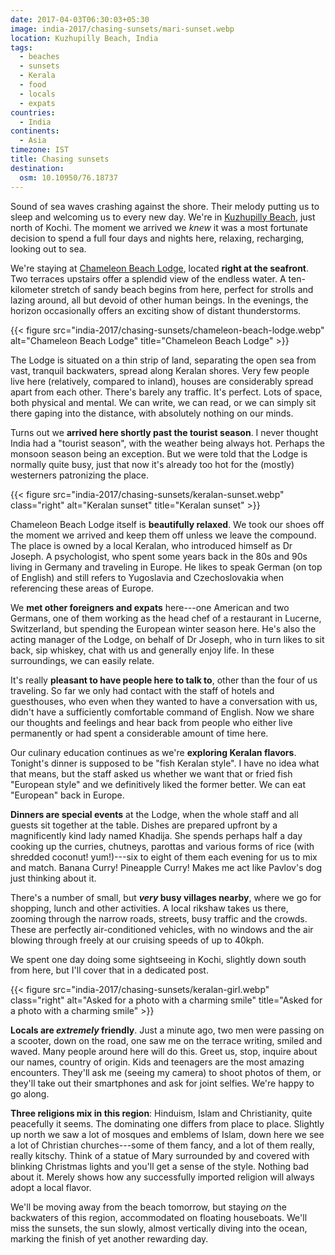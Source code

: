 ```yaml
---
date: 2017-04-03T06:30:03+05:30
image: india-2017/chasing-sunsets/mari-sunset.webp
location: Kuzhupilly Beach, India
tags:
  - beaches
  - sunsets
  - Kerala
  - food
  - locals
  - expats
countries: 
  - India
continents: 
  - Asia
timezone: IST
title: Chasing sunsets
destination:
  osm: 10.10950/76.18737
---
```


Sound of sea waves crashing against the shore. Their melody putting us to sleep and welcoming us to every new day. We're in [Kuzhupilly Beach][map-kuzhupilly-beach], just north of Kochi. The moment we arrived we _knew_ it was a most fortunate decision to spend a full four days and nights here, relaxing, recharging, looking out to sea.

<!--more-->

We're staying at [Chameleon Beach Lodge][fb-chameleon-beach-lodge], located __right at the seafront__. Two terraces upstairs offer a splendid view of the endless water. A ten-kilometer stretch of sandy beach begins from here, perfect for strolls and lazing around, all but devoid of other human beings. In the evenings, the horizon occasionally offers an exciting show of distant thunderstorms.

{{< figure src="india-2017/chasing-sunsets/chameleon-beach-lodge.webp" alt="Chameleon Beach Lodge" title="Chameleon Beach Lodge" >}}

The Lodge is situated on a thin strip of land, separating the open sea from vast, tranquil backwaters, spread along Keralan shores. Very few people live here (relatively, compared to inland), houses are considerably spread apart from each other. There's barely any traffic. It's perfect. Lots of space, both physical and mental. We can write, we can read, or we can simply sit there gaping into the distance, with absolutely nothing on our minds.

Turns out we __arrived here shortly past the tourist season__. I never thought India had a "tourist season", with the weather being always hot. Perhaps the monsoon season being an exception. But we were told that the Lodge is normally quite busy, just that now it's already too hot for the (mostly) westerners patronizing the place.

{{< figure src="india-2017/chasing-sunsets/keralan-sunset.webp" class="right" alt="Keralan sunset" title="Keralan sunset" >}}

Chameleon Beach Lodge itself is __beautifully relaxed__. We took our shoes off the moment we arrived and keep them off unless we leave the compound. The place is owned by a local Keralan, who introduced himself as Dr Joseph. A psychologist, who spent some years back in the 80s and 90s living in Germany and traveling in Europe. He likes to speak German (on top of English) and still refers to Yugoslavia and Czechoslovakia when referencing these areas of Europe.

We __met other foreigners and expats__ here---one American and two Germans, one of them working as the head chef of a restaurant in Lucerne, Switzerland, but spending the European winter season here. He's also the acting manager of the Lodge, on behalf of Dr Joseph, who in turn likes to sit back, sip whiskey, chat with us and generally enjoy life. In these surroundings, we can easily relate.

It's really __pleasant to have people here to talk to__, other than the four of us traveling. So far we only had contact with the staff of hotels and guesthouses, who even when they wanted to have a conversation with us, didn't have a sufficiently comfortable command of English. Now we share our thoughts and feelings and hear back from people who either live permanently or had spent a considerable amount of time here.

Our culinary education continues as we're __exploring Keralan flavors__. Tonight's dinner is supposed to be "fish Keralan style". I have no idea what that means, but the staff asked us whether we want that or fried fish "European style" and we definitively liked the former better. We can eat "European" back in Europe.

__Dinners are special events__ at the Lodge, when the whole staff and all guests sit together at the table. Dishes are prepared upfront by a magnificently kind lady named Khadija. She spends perhaps half a day cooking up the curries, chutneys, parottas and various forms of rice (with shredded coconut! yum!)---six to eight of them each evening for us to mix and match. Banana Curry! Pineapple Curry! Makes me act like Pavlov's dog just thinking about it.

There's a number of small, but **_very_ busy villages nearby**, where we go for shopping, lunch and other activities. A local rikshaw takes us there, zooming through the narrow roads, streets, busy traffic and the crowds. These are perfectly air-conditioned vehicles, with no windows and the air blowing through freely at our cruising speeds of up to 40kph.

We spent one day doing some sightseeing in Kochi, slightly down south from here, but I'll cover that in a dedicated post.

{{< figure src="india-2017/chasing-sunsets/keralan-girl.webp" class="right" alt="Asked for a photo with a charming smile" title="Asked for a photo with a charming smile" >}}

**Locals are _extremely_ friendly**. Just a minute ago, two men were passing on a scooter, down on the road, one saw me on the terrace writing, smiled and waved. Many people around here will do this. Greet us, stop, inquire about our names, country of origin. Kids and teenagers are the most amazing encounters. They'll ask me (seeing my camera) to shoot photos of them, or they'll take out their smartphones and ask for joint selfies. We're happy to go along.

__Three religions mix in this region__: Hinduism, Islam and Christianity, quite peacefully it seems. The dominating one differs from place to place. Slightly up north we saw a lot of mosques and emblems of Islam, down here we see a lot of Christian churches---some of them fancy, and a lot of them really, really kitschy. Think of a statue of Mary surrounded by and covered with blinking Christmas lights and you'll get a sense of the style. Nothing bad about it. Merely shows how any successfully imported religion will always adopt a local flavor.

We'll be moving away from the beach tomorrow, but staying _on_ the backwaters of this region, accommodated on floating houseboats. We'll miss the sunsets, the sun slowly, almost vertically diving into the ocean, marking the finish of yet another rewarding day.

[map-kuzhupilly-beach]: https://www.google.com/maps/place/Kuzhupilly+Beach/@10.1096551,76.1863393,18z/data=!3m1!4b1!4m8!1m2!2m1!1sKuzhupilly+Beach!3m4!1s0x3b0810d04957ef35:0xe6875f5dcbd6b370!8m2!3d10.1096551!4d76.1874336?hl=en
[fb-chameleon-beach-lodge]: https://www.facebook.com/ChameleonBeachLodgeIndia/
